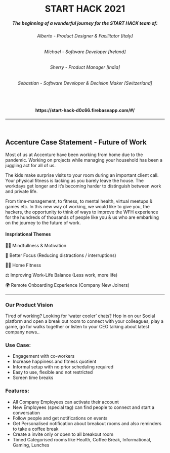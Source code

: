 <h1> <div align="center"> START HACK 2021 </div> </h1>

<h5> <div align="center"> The beginning of a wonderful journey for the START HACK team of: </div> </h1>
<h6> <div align="center"> Alberto - Product Designer & Facilitator [Italy] </div> </h6>
<h6> <div align="center"> Michael - Software Developer [Ireland] </div> </h6>
<h6> <div align="center"> Sherry - Product Manager [India] </div> </h6>
<h6> <div align="center"> Sebastian - Software Developer & Decision Maker [Switzerland] </div> </h6>
<br>
<h4> <div align="center"> https://start-hack-d0c66.firebaseapp.com/#/ </div> </h4>
<hr>
<br>

<h2> <b> Accenture Case Statement - </b> Future of Work </h2>

Most of us at Accenture have been working from home due to the pandemic. Working on projects while managing your household has been a juggling act for all of us.

The kids make surprise visits to your room during an important client call. Your physical fitness is lacking as you barely leave the house. The workdays get longer and it’s becoming harder to distinguish between work and private life.

From time-management, to fitness, to mental health, virtual meetups & games etc. In this new way of working, we would like to give you, the hackers, the opportunity to think of ways to improve the WFH experience for the hundreds of thousands of people like you & us who are embarking on the journey to the future of work.

<h4> Inspriational Themes </h4>

🧘‍♀️   Mindfullness & Motivation

🧠   Better Focus (Reducing distractions / interruptions)

🏋️‍♂️   Home Fitness

⚖️   Improving Work-Life Balance (Less work, more life) 

🌍   Remote Onboarding Experience (Company New Joiners)  

<hr>

### Our Product Vision
Tired of working? Looking for ‘water cooler’ chats? Hop in on our Social platform and open a break out room to connect with your colleagues, play a game, go for walks together or listen to your CEO talking about latest company news..

### Use Case:
- Engagement with co-workers
- Increase happiness and fitness quotient
- Informal setup with no prior scheduling required
- Easy to use, flexible and not restricted
- Screen time breaks

### Features:
- All Company Employees can activate their account
- New Employees (special tag) can find people to connect and start a conversation
- Follow people and get notifications on events
- Get Personalised notification about breakout rooms and also reminders to take a coffee break
- Create a invite only or open to all breakout room
- Timed Categorised rooms like Health, Coffee Break, Informational, Gaming, Lunches


